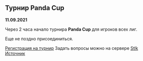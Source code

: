 ## Турнир Panda Cup
__11.09.2021__

Через 2 часа начало турнира **Panda Cup** для игроков всех лиг.

Еще не поздно присоединиться.

[Регистрация на турнир](https://forms.gle/d46eubE8PefyvogP8)
Задать вопросы можно на сервере [Stlk](https://discord.gg/stalk)
[Источник](https://vk.com/st_lk?w=wall-41845114_16291)
